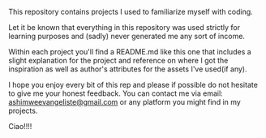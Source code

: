 This repository contains projects I used to familiarize myself with coding.

Let it be known that everything in this repository was used strictly for learning purposes and (sadly) never generated me any sort of income.

Within each project you'll find a README.md like this one that includes a slight explanation for the project and reference on where I got the inspiration as well as author's attributes for the assets I've used(if any).

I hope you enjoy every bit of this rep and please if possible do not hesitate to give me your honest feedback. You can contact me via email: ashimweevangeliste@gmail.com or any platform you might find in my projects. 

Ciao!!!!
